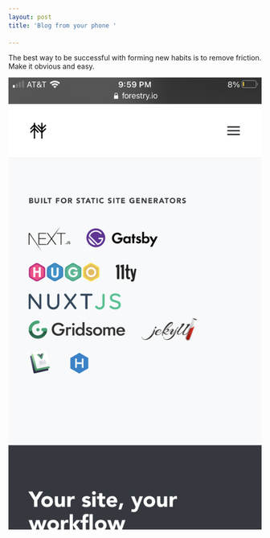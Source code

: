 ```yaml
---
layout: post
title: 'Blog from your phone '

---
```

The best way to be successful with forming new habits is to remove friction. Make it obvious and easy. 

![](/uploads/72fb58fc-99b5-4ce5-935d-b6385c509140.png)